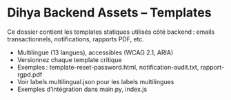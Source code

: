 # Dihya Backend Assets – Templates

Ce dossier contient les templates statiques utilisés côté backend : emails transactionnels, notifications, rapports PDF, etc.

- Multilingue (13 langues), accessibles (WCAG 2.1, ARIA)
- Versionnez chaque template critique
- Exemples : template-reset-password.html, notification-audit.txt, rapport-rgpd.pdf
- Voir labels.multilingual.json pour les labels multilingues
- Exemples d’intégration dans main.py, index.js
